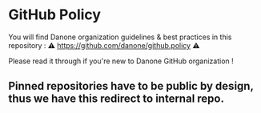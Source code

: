 # GitHub Policy
You will find Danone organization guidelines & best practices in this repository : ⚠️ https://github.com/danone/github.policy ⚠️

Please read it through if you're new to Danone GitHub organization !


## Pinned repositories have to be public by design, thus we have this redirect to internal repo.
